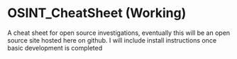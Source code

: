 # OSINT_CheatSheet (Working)
A cheat sheet for open source investigations, eventually this will be an open source site hosted here on github. I will include install instructions once basic development is completed
